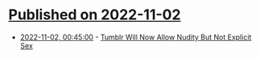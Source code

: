 # [Published on 2022-11-02](index.md)

* [2022-11-02, 00:45:00](https://tech.slashdot.org/story/22/11/01/2143202/tumblr-will-now-allow-nudity-but-not-explicit-sex?utm_source=rss1.0mainlinkanon&utm_medium=feed) - [Tumblr Will Now Allow Nudity But Not Explicit Sex](https://tech.slashdot.org/story/22/11/01/2143202/tumblr-will-now-allow-nudity-but-not-explicit-sex?utm_source=rss1.0mainlinkanon&utm_medium=feed)
